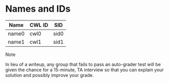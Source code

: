 # Names and IDs

| Name  | CWL ID | SID
|-------|--------|----
| name0 | cwl0   | sid0
| name1 | cwl1   | sid1 | Or delete this line if you don't have a partner

> [!NOTE]
>
> In lieu of a writeup, any group that fails to pass an auto-grader test will be given the chance for a 15-minute, TA interview so that you can explain your solution and possibly improve your grade.

